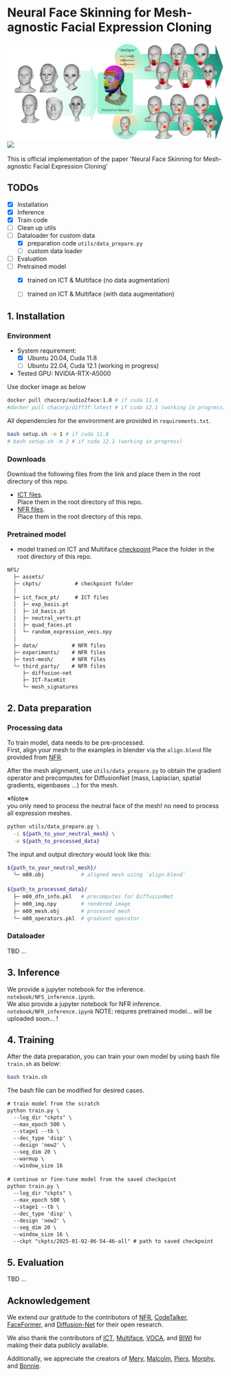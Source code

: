 # Neural Face Skinning for Mesh-agnostic Facial Expression Cloning

<img src="assets/teaser.png" alt="drawing"/> 
<!-- <a href=""><img src="https://img.shields.io/badge/arXiv-Paper-<COLOR>.svg" height=22.5></a> -->
<a href="https://chacorp.github.io/nfs-page/"><img src="https://img.shields.io/static/v1?label=Project&message=Page&color=red" height=22.5></a>

This is official implementation of the paper 'Neural Face Skinning for Mesh-agnostic Facial Expression Cloning'

## TODOs
- [x] Installation
- [x] Inference
- [x] Train code
- [ ] Clean up utils
- [ ] Dataloader for custom data
    - [x] preparation code `utils/data_prepare.py`
    - [ ] custom data loader
- [ ] Evaluation
- [ ] Pretrained model
    - [x] trained on ICT & Multiface (no data augmentation)
    - [ ] trained on ICT & Multiface (with data augmentation)



## 1. Installation
### Environment
- System requirement:
    - [x] Ubuntu 20.04, Cuda 11.8
    - [ ] Ubuntu 22.04, Cuda 12.1 (working in progress)
- Tested GPU: NVIDIA-RTX-A5000

Use docker image as below

```bash
docker pull chacorp/audio2face:1.0 # if cuda 11.8
#docker pull chacorp/diff3f:latest # if cuda 12.1 (working in progress)
```

All dependencies for the environment are provided in `requirements.txt`.
```bash
bash setup.sh -m 1 # if cuda 11.8
# bash setup.sh -m 2 # if cuda 12.1 (working in progress)
```
<!-- ```bash
pip install -r requirements.txt
# pip install -r requirements-cuda12.1.txt ## if using chacorp/diff3f:latest, use this
``` -->

### Downloads
Download the following files from the link and place them in the root directory of this repo.
- [ICT files](https://drive.google.com/file/d/1NeSJyVgybzZS-p6uHafv6e3Tv8jTxbCy/view?usp=sharing). \
Place them in the root directory of this repo.
- [NFR files](https://drive.google.com/file/d/1cXXeU3AtpoGEVz2mhlWTSG1dEbAtCmD1/view?usp=sharing). \
Place them in the root directory of this repo.

### Pretrained model
- model trained on ICT and Multiface [checkpoint](https://drive.google.com/drive/folders/16F5JH6b4-pQuxqImYpmDvnbUy8iigPsE?usp=sharing)
Place the folder in the root directory of this repo.

```text
NFS/
  ├─ assets/
  ├─ ckpts/           # checkpoint folder
  │
  ├─ ict_face_pt/     # ICT files
  │  ├─ exp_basis.pt
  │  ├─ id_basis.pt
  │  ├─ neutral_verts.pt
  │  ├─ quad_faces.pt
  │  └─ random_expression_vecs.npy
  │
  ├─ data/           # NFR files
  ├─ experiments/    # NFR files
  ├─ test-mesh/      # NFR files
  └─ third_party/    # NFR files
     ├─ diffusion-net
     ├─ ICT-FaceKit
     └─ mesh_signatures
```



## 2. Data preparation
### Processing data
To train model, data needs to be pre-processed. \
First, align your mesh to the examples in blender via the `align.blend` file provided from [NFR](https://github.com/dafei-qin/NFR_pytorch).

After the mesh alignment, use `utils/data_prepare.py` to obtain the gradient operator and precomputes for DiffusionNet (mass, Laplacian, spatial gradients, eigenbases ...) for the mesh.

※Note※ \
you only need to process the neutral face of the mesh! no need to process all expression meshes.

```bash
python utils/data_prepare.py \
  -i ${path_to_your_neutral_mesh} \
  -o ${path_to_processed_data}
```

The input and output directory would look like this:
```bash
${path_to_your_neutral_mesh}/
  └─ m00.obj            # aligned mesh using `align.blend`

${path_to_processed_data}/
  ├─ m00_dfn_info.pkl   # precomputes for DiffusionNet
  ├─ m00_img.npy        # rendered image
  ├─ m00_mesh.obj       # processed mesh
  └─ m00_operators.pkl  # gradient operator
```

### Dataloader
TBD ...


## 3. Inference
We provide a jupyter notebook for the inference. `notebook/NFS_inference.ipynb`. \
We also provide a jupyter notebook for NFR inference. `notebook/NFR_inference.ipynb`
NOTE: requres pretrained model... will be uploaded soon... !

## 4. Training
After the data preparation, you can train your own model by using bash file `train.sh` as below:
```bash
bash train.sh
```

The bash file can be modified for desired cases.
```shell
# train model from the scratch
python train.py \
  --log_dir "ckpts" \
  --max_epoch 500 \
  --stage1 --tb \
  --dec_type 'disp' \ 
  --design 'new2' \
  --seg_dim 20 \
  --warmup \
  --window_size 16

# continue or fine-tune model from the saved checkpoint
python train.py \
  --log_dir "ckpts" \
  --max_epoch 500 \
  --stage1 --tb \
  --dec_type 'disp' \
  --design 'new2' \
  --seg_dim 20 \
  --window_size 16 \
  --ckpt "ckpts/2025-01-02-06-54-46-all" # path to saved checkpoint
```


## 5. Evaluation
TBD ... 


## Acknowledgement
We extend our gratitude to the contributors of [NFR](https://github.com/dafei-qin/NFR_pytorch), [CodeTalker](https://github.com/Doubiiu/CodeTalker), [FaceFormer](https://github.com/EvelynFan/FaceFormer), and [Diffusion-Net](https://github.com/nmwsharp/diffusion-net) for their open research.  

We also thank the contributors of [ICT](https://github.com/ICT-VGL/ICT-FaceKit), [Multiface](https://github.com/facebookresearch/multiface), [VOCA](https://voca.is.tue.mpg.de/), and [BIWI](https://data.vision.ee.ethz.ch/cvl/datasets/b3dac2.en.html) for making their data publicly available.  

Additionally, we appreciate the creators of [Mery](https://www.meryproject.com), [Malcolm](https://www.animschool.com), [Piers](https://www.cgtrader.com/free-3d-models/character/man/maya-character-rig-piers-3d-rig), [Morphy](http://www.joshburton.com/projects/morpheus.asp), and [Bonnie](https://www.joshsobelrigs.com/).  

    
<!-- ## Citation
TBD ... -->
